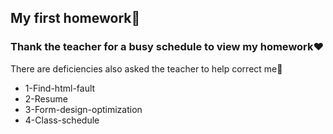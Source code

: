 ## My first homework:memo:

### Thank the teacher for a busy schedule to view my homework:heart:

There are deficiencies also asked the teacher to help correct me:pray:

* 1-Find-html-fault
* 2-Resume
* 3-Form-design-optimization
* 4-Class-schedule
